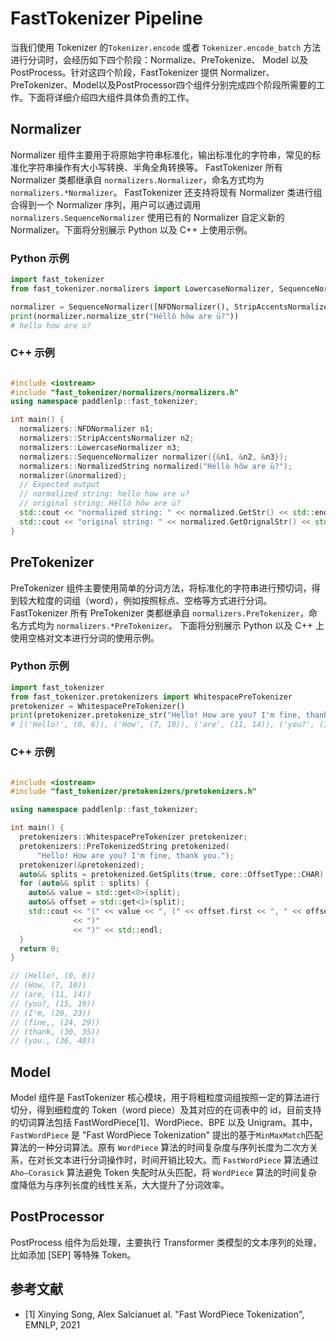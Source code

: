 # FastTokenizer Pipeline

当我们使用 Tokenizer 的`Tokenizer.encode` 或者 `Tokenizer.encode_batch` 方法进行分词时，会经历如下四个阶段：Normalize、PreTokenize、 Model 以及 PostProcess。针对这四个阶段，FastTokenizer 提供 Normalizer、PreTokenizer、Model以及PostProcessor四个组件分别完成四个阶段所需要的工作。下面将详细介绍四大组件具体负责的工作。

## Normalizer

Normalizer 组件主要用于将原始字符串标准化，输出标准化的字符串，常见的标准化字符串操作有大小写转换、半角全角转换等。 FastTokenizer 所有 Normalizer 类都继承自 `normalizers.Normalizer`，命名方式均为 `normalizers.*Normalizer`。 FastTokenizer 还支持将现有 Normalizer 类进行组合得到一个 Normalizer 序列，用户可以通过调用 `normalizers.SequenceNormalizer` 使用已有的 Normalizer 自定义新的 Normalizer。下面将分别展示 Python 以及 C++ 上使用示例。

### Python 示例

```python
import fast_tokenizer
from fast_tokenizer.normalizers import LowercaseNormalizer, SequenceNormalizer, NFDNormalizer, StripAccentsNormalizer

normalizer = SequenceNormalizer([NFDNormalizer(), StripAccentsNormalizer() LowercaseNormalizer()])
print(normalizer.normalize_str("Héllò hôw are ü?"))
# hello how are u?
```

### C++ 示例

```c++

#include <iostream>
#include "fast_tokenizer/normalizers/normalizers.h"
using namespace paddlenlp::fast_tokenizer;

int main() {
  normalizers::NFDNormalizer n1;
  normalizers::StripAccentsNormalizer n2;
  normalizers::LowercaseNormalizer n3;
  normalizers::SequenceNormalizer normalizer({&n1, &n2, &n3});
  normalizers::NormalizedString normalized("Héllò hôw are ü?");
  normalizer(&normalized);
  // Expected output
  // normalized string: hello how are u?
  // original string: Héllò hôw are ü?
  std::cout << "normalized string: " << normalized.GetStr() << std::endl;
  std::cout << "original string: " << normalized.GetOrignalStr() << std::endl;
}

```

## PreTokenizer

PreTokenizer 组件主要使用简单的分词方法，将标准化的字符串进行预切词，得到较大粒度的词组（word），例如按照标点、空格等方式进行分词。FastTokenizer 所有 PreTokenizer 类都继承自 `normalizers.PreTokenizer`，命名方式均为 `normalizers.*PreTokenizer`。 下面将分别展示 Python 以及 C++ 上使用空格对文本进行分词的使用示例。

### Python 示例

```python
import fast_tokenizer
from fast_tokenizer.pretokenizers import WhitespacePreTokenizer
pretokenizer = WhitespacePreTokenizer()
print(pretokenizer.pretokenize_str("Hello! How are you? I'm fine, thank you."))
# [('Hello!', (0, 6)), ('How', (7, 10)), ('are', (11, 14)), ('you?', (15, 19)), ("I'm", (20, 23)), ('fine,', (24, 29)), ('thank', (30, 35)), ('you.', (36, 40))]
```

### C++ 示例

```c++

#include <iostream>
#include "fast_tokenizer/pretokenizers/pretokenizers.h"

using namespace paddlenlp::fast_tokenizer;

int main() {
  pretokenizers::WhitespacePreTokenizer pretokenizer;
  pretokenizers::PreTokenizedString pretokenized(
      "Hello! How are you? I'm fine, thank you.");
  pretokenizer(&pretokenized);
  auto&& splits = pretokenized.GetSplits(true, core::OffsetType::CHAR);
  for (auto&& split : splits) {
    auto&& value = std::get<0>(split);
    auto&& offset = std::get<1>(split);
    std::cout << "(" << value << ", (" << offset.first << ", " << offset.second
              << ")"
              << ")" << std::endl;
  }
  return 0;
}

// (Hello!, (0, 6))
// (How, (7, 10))
// (are, (11, 14))
// (you?, (15, 19))
// (I'm, (20, 23))
// (fine,, (24, 29))
// (thank, (30, 35))
// (you., (36, 40))

```

## Model

Model 组件是 FastTokenizer 核心模块，用于将粗粒度词组按照一定的算法进行切分，得到细粒度的 Token（word piece）及其对应的在词表中的 id，目前支持的切词算法包括 FastWordPiece[1]、WordPiece、BPE 以及 Unigram。其中，`FastWordPiece` 是 "Fast WordPiece Tokenization" 提出的基于`MinMaxMatch`匹配算法的一种分词算法。原有 `WordPiece` 算法的时间复杂度与序列长度为二次方关系，在对长文本进行分词操作时，时间开销比较大。而 `FastWordPiece` 算法通过 `Aho–Corasick` 算法避免 Token 失配时从头匹配，将 `WordPiece` 算法的时间复杂度降低为与序列长度的线性关系，大大提升了分词效率。

## PostProcessor

PostProcess 组件为后处理，主要执行 Transformer 类模型的文本序列的处理，比如添加 [SEP] 等特殊 Token。

## 参考文献

- [1] Xinying Song, Alex Salcianuet al. "Fast WordPiece Tokenization", EMNLP, 2021
